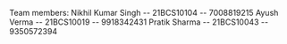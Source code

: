 Team members:
Nikhil Kumar Singh -- 21BCS10104 -- 7008819215
Ayush Verma -- 21BCS10019 -- 9918342431
Pratik Sharma -- 21BCS10043 -- 9350572394
